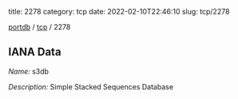 title: 2278
category: tcp
date: 2022-02-10T22:46:10
slug: tcp/2278

[portdb](/) / [tcp](/category/tcp.html) / 2278


## IANA Data

_Name:_ s3db

_Description:_ Simple Stacked Sequences Database

